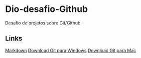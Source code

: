 # Dio-desafio-Github
Desafio de projetos sobre Git/Github


## Links
[Markdown](https://www.markdownguide.org/basic-syntax/)
[Download Git para Windows](https://git-scm.com/download/win)
[Download Git para Mac](https://git-scm.com/download/mac)
